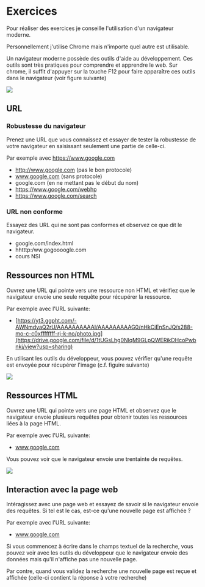 # Exercices

Pour réaliser des exercices je conseille l'utilisation d'un navigateur moderne.

Personnellement j'utilise Chrome mais n'importe quel autre est utilisable.

Un navigateur moderne possède des outils d'aide au développement. Ces outils sont très pratiques pour comprendre et apprendre le web.
Sur chrome, il suffit d'appuyer sur la touche F12 pour faire apparaître ces outils dans le navigateur (voir figure suivante)

![](./img/outilDev.PNG)

## URL

### Robustesse du navigateur

Prenez une URL que vous connaissez et essayer de tester la robustesse de votre navigateur en saisissant seulement une partie de celle-ci.

Par exemple avec https://www.google.com
* http://www.google.com (pas le bon protocole)
* www.google.com (sans protocole)
* google.com (en ne mettant pas le début du nom)
* https://www.google.com/webhp
* https://www.google.com/search

### URL non conforme

Essayez des URL qui ne sont pas conformes et observez ce que dit le navigateur.
* google.com/index.html
* hhtttp:/ww.gogoooogle.com
* cours NSI 


## Ressources non HTML

Ouvrez une URL qui pointe vers une ressource non HTML et vérifiez que le navigateur envoie une seule requête pour récupérer la ressource.

Par exemple avec l'URL suivante:
* [https://yt3.ggpht.com/-AWNmdyaQ2rU/AAAAAAAAAAI/AAAAAAAAAG0/nHkCiEnSnJQ/s288-mo-c-c0xffffffff-rj-k-no/photo.jpg](https://drive.google.com/file/d/1tUGsLhg0NlqM9GLpQWERikDHcoPwbnkj/view?usp=sharing)
  

En utilisant les outils du développeur, vous pouvez vérifier qu'une requête est envoyée pour récupérer l'image (c.f. figuire suivante)

![](./img/imageRequete.PNG)


## Ressources HTML

Ouvrez une URL qui pointe vers une page HTML et observez que le navigateur envoie plusieurs requêtes pour obtenir toutes les ressources liées à la page HTML.

Par exemple avec l'URL suivante:
* www.google.com

Vous pouvez voir que le navigateur envoie une trentainte de requêtes.

![](./img/googleRequete.PNG)

## Interaction avec la page web

Intéragissez avec une page web et essayez de savoir si le navigateur envoie des requêtes. Si tel est le cas, est-ce qu'une nouvelle page est affichée ?

Par exemple avec l'URL suivante:
* www.google.com

Si vous commencez à écrire dans le champs textuel de la recherche, vous pouvez voir avec les outils du développeur que le navigateur envoie des données mais qu'il n'affiche pas une nouvelle page.

Par contre, quand vous validez la recherche une nouvelle page est reçue et affichée (celle-ci contient la réponse à votre recherche)

